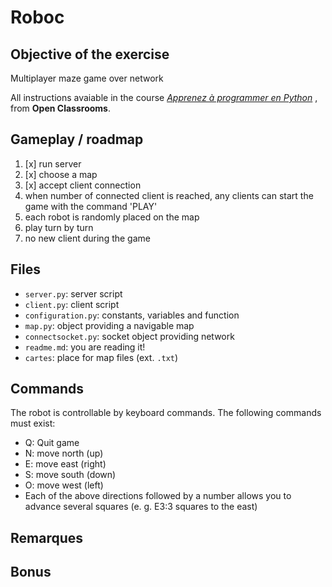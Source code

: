 # Roboc

## Objective of the exercise

Multiplayer maze game over network

All instructions avaiable in the course
_[Apprenez à programmer en Python](https://openclassrooms.com/courses/apprenez-a-programmer-en-python/exercises/181)_
, from **Open Classrooms**.

## Gameplay / roadmap

1. [x] run server
2. [x] choose a map
3. [x] accept client connection
4. when number of connected client is reached, any clients can start the
game with the command 'PLAY'
5. each robot is randomly placed on the map
6. play turn by turn
7. no new client during the game

## Files

 - `server.py`: server script
 - `client.py`: client script
 - `configuration.py`: constants, variables and function
 - `map.py`: object providing a navigable map
 - `connectsocket.py`: socket object providing network
 - `readme.md`: you are reading it!
 - `cartes`: place for map files (ext. `.txt`)

## Commands

The robot is controllable by keyboard commands. The following commands
must exist:
 - Q: Quit game
 - N: move north (up)
 - E: move east (right)
 - S: move south (down)
 - O: move west (left)
 - Each of the above directions followed by a number allows you to
 advance several squares (e. g. E3:3 squares to the east)

## Remarques

## Bonus
